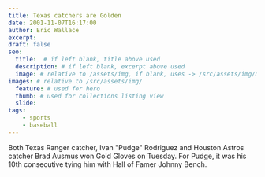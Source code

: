 ```yaml
---
title: Texas catchers are Golden
date: 2001-11-07T16:17:00
author: Eric Wallace
excerpt: 
draft: false
seo:
  title:  # if left blank, title above used
  description: # if left blank, excerpt above used
  image: # relative to /assets/img, if blank, uses -> /src/assets/img/meta/default.png
images: # relative to /src/assets/img/
  feature: # used for hero
  thumb: # used for collections listing view
  slide:
tags:
    - sports
    - baseball
---
```


Both Texas Ranger catcher, Ivan "Pudge" Rodriguez and Houston Astros catcher Brad Ausmus won Gold Gloves on Tuesday. For Pudge, it was his 10th consecutive tying him with Hall of Famer Johnny Bench.

